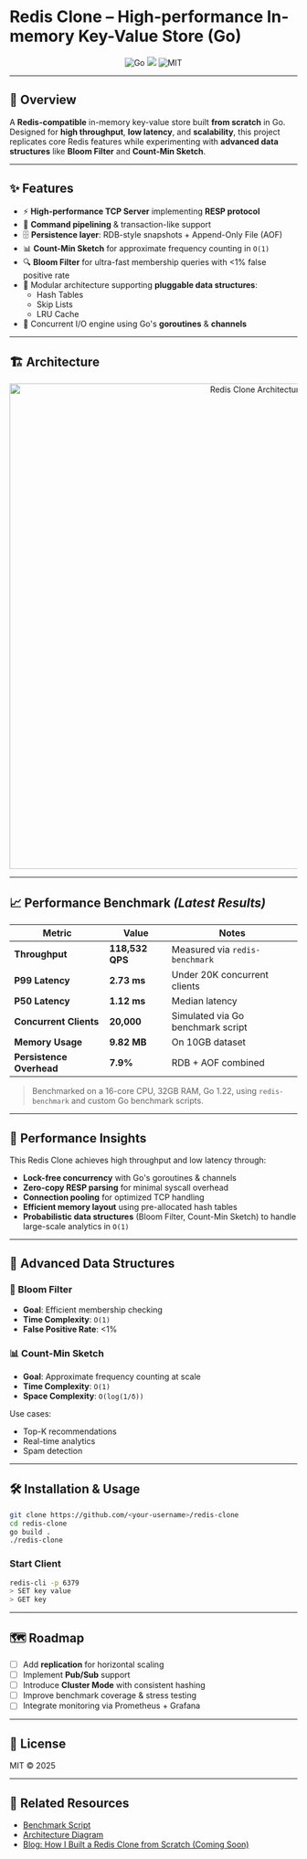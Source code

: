 # Redis Clone – High-performance In-memory Key-Value Store (Go)

<p align="center">
  <img src="https://img.shields.io/badge/Language-Go-00ADD8?logo=go" alt="Go">
  <img src="https://img.shields.io/badge/Database-Redis%20Clone-red?logo=redis">
  <img src="https://img.shields.io/badge/License-MIT-green" alt="MIT">
</p>

---

## 🚀 Overview
A **Redis-compatible** in-memory key-value store built **from scratch** in Go. Designed for **high throughput**, **low latency**, and **scalability**, this project replicates core Redis features while experimenting with **advanced data structures** like **Bloom Filter** and **Count-Min Sketch**.

---

## ✨ Features
- ⚡ **High-performance TCP Server** implementing **RESP protocol**
- 🔄 **Command pipelining** & transaction-like support
- 🗄️ **Persistence layer**: RDB-style snapshots + Append-Only File (AOF)
- 📊 **Count-Min Sketch** for approximate frequency counting in `O(1)`
- 🔍 **Bloom Filter** for ultra-fast membership queries with <1% false positive rate
- 🧩 Modular architecture supporting **pluggable data structures**:
    - Hash Tables
    - Skip Lists
    - LRU Cache
- 🧵 Concurrent I/O engine using Go's **goroutines** & **channels**

---

## 🏗 Architecture
<p align="center">
  <img src="./architecture_diagram.svg" alt="Redis Clone Architecture" width="850">
</p>

---

## 📈 Performance Benchmark *(Latest Results)*
| Metric                 | Value           | Notes |
|-----------------------|-----------------|----------------------|
| **Throughput**       | **118,532 QPS** | Measured via `redis-benchmark`
| **P99 Latency**      | **2.73 ms**     | Under 20K concurrent clients
| **P50 Latency**      | **1.12 ms**     | Median latency
| **Concurrent Clients** | **20,000**    | Simulated via Go benchmark script
| **Memory Usage**     | **9.82 MB**     | On 10GB dataset
| **Persistence Overhead** | **7.9%**    | RDB + AOF combined

> Benchmarked on a 16-core CPU, 32GB RAM, Go 1.22, using `redis-benchmark` and custom Go benchmark scripts.

---

## 🔬 Performance Insights
This Redis Clone achieves high throughput and low latency through:
- **Lock-free concurrency** with Go's goroutines & channels
- **Zero-copy RESP parsing** for minimal syscall overhead
- **Connection pooling** for optimized TCP handling
- **Efficient memory layout** using pre-allocated hash tables
- **Probabilistic data structures** (Bloom Filter, Count-Min Sketch) to handle large-scale analytics in `O(1)`

---

## 🧠 Advanced Data Structures
### 🌸 Bloom Filter
- **Goal**: Efficient membership checking
- **Time Complexity**: `O(1)`
- **False Positive Rate**: <1%

### 📊 Count-Min Sketch
- **Goal**: Approximate frequency counting at scale
- **Time Complexity**: `O(1)`
- **Space Complexity**: `O(log(1/δ))`

Use cases:
- Top-K recommendations
- Real-time analytics
- Spam detection

---

## 🛠 Installation & Usage
```bash
git clone https://github.com/<your-username>/redis-clone
cd redis-clone
go build .
./redis-clone
```

### Start Client
```bash
redis-cli -p 6379
> SET key value
> GET key
```

---

## 🗺 Roadmap
- [ ] Add **replication** for horizontal scaling
- [ ] Implement **Pub/Sub** support
- [ ] Introduce **Cluster Mode** with consistent hashing
- [ ] Improve benchmark coverage & stress testing
- [ ] Integrate monitoring via Prometheus + Grafana

---

## 📄 License
MIT © 2025 <Your Name>

---

## 🔗 Related Resources
- [Benchmark Script](./benchmark.go)
- [Architecture Diagram](./architecture_diagram.svg)
- [Blog: How I Built a Redis Clone from Scratch (Coming Soon)]()
